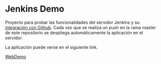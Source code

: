 # Jenkins Demo

Proyecto para probar las funcionalidades del servidor Jenkins y su [integración con Github](https://plugins.jenkins.io/github/).
Cada vez que se realiza un push en la rama master de este repositorio se despliega automáticamente la aplicación en el servidor.

La aplicación puede verse en el siguiente link.

[WebDemo](http://152.67.40.135:8080/webdemo/) 


